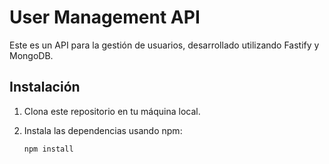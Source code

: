 # User Management API

Este es un API para la gestión de usuarios, desarrollado utilizando Fastify y MongoDB.

## Instalación

1. Clona este repositorio en tu máquina local.
2. Instala las dependencias usando npm:

   ```bash
   npm install
